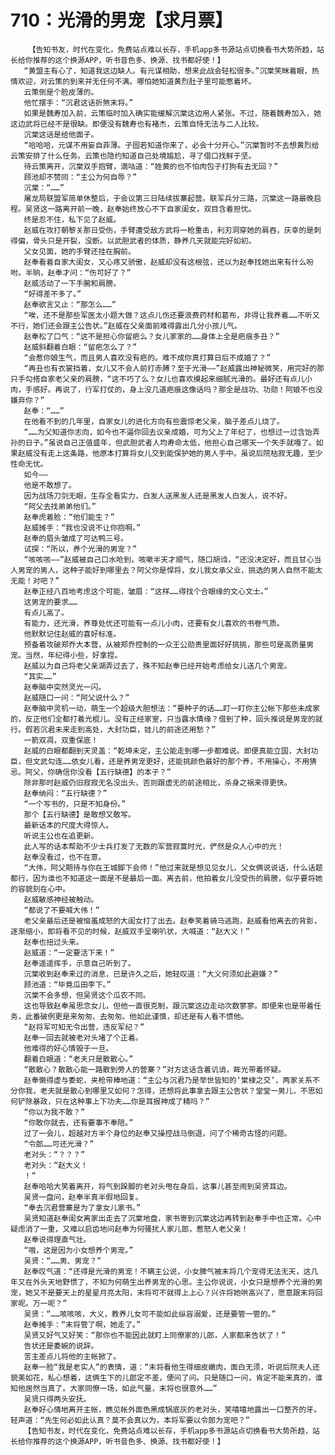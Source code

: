 # 710：光滑的男宠【求月票】
        【告知书友，时代在变化，免费站点难以长存，手机app多书源站点切换看书大势所趋，站长给你推荐的这个换源APP，听书音色多、换源、找书都好使！】
       “黄盟主有心了，知道我这边缺人。有元谋相助，想来此战会轻松很多。”沉棠笑眯着眼，热情欢迎，对云策的到来并无任何不满。哪怕她知道黄烈肚子里可能憋着坏。
       云策倒是个脸皮薄的。
       他忙摆手：“沉君这话折煞末将。”
       如果是魏寿加入前，云策临时加入确实能缓解沉棠这边用人紧张。不过，随着魏寿加入，她这边武将已经不是很缺。即便没有魏寿也有褚杰，云策自恃无法与二人比较。
       沉棠这话是给他面子。
       “哈哈哈，元谋不用妄自菲薄。子固若知道你来了，必会十分开心。”沉棠暂时不去想黄烈给云策安排了什么任务。云策也隐约知道自己处境尴尬，寻了借口找鲜于坚。
       待云策离开，沉棠双手抱臂，滴咕道：“姓黄的也不怕肉包子打狗有去无回？”
       顾池却不赞同：“主公为何自辱？”
       沉棠：“……”
       屠龙局联盟军简单休整后，于会议第三日陆续拔寨起营。联军兵分三路，沉棠这一路最晚启程。吴贤这一路离开前一晚，赵奉始终放心不下自家闺女，双目含着担忧。
       终是忍不住，私下见了赵威。
       赵威在攻打朝黎关那日受伤，手臂遭受敌方武将一枪重击，利刃洞穿她的肩吞，庆幸的是刺得偏，骨头只是开裂，没断。以武胆武者的体质，静养几天就能完好如初。
       父女见面，她的手臂还挂在胸前。
       赵奉看着自家大闺女，又心疼又骄傲，赵威却没有这根弦，还以为赵奉找她出来有什么吩咐。半晌，赵奉才问：“伤可好了？”
       赵威活动了一下手腕和肩膀。
       “好得差不多了。”
       赵奉欲言又止：“那怎么……”
       “唉，还不是那些军医太小题大做？这点儿伤还要浪费药材和葛布，非得让我养着……不听又不行，她们还会跟主公告状。”赵威在父亲面前难得露出几分小孩儿气。
       赵奉松了口气：“这不是担心你留疤么？女儿家家的……身体上全是疤痕多丑？”
       赵威斜翻着白眼：“留疤怎么了？”
       “会惹你娘生气，而且男人喜欢没有疤的。难不成你真打算日后不成婚了？”
       “再丑也有衣裳挡着，女儿又不会人前打赤膊？至于光滑——”赵威露出神秘微笑，用完好的那只手勾搭自家老父亲的肩膀，“这不巧了么？女儿也喜欢摸起来细腻光滑的。最好还有点儿小肉，手感好。再说了，行军打仗的，身上没几道疤痕这像话吗？那全是战功、功勋！阿娘不也没嫌弃你？”
       赵奉：“……”
       在他看不到的几年里，自家女儿的进化方向有些震惊老父亲，脑子差点儿烧了。
       “……为父知道你志向，如今也不逼你回去议亲成婚，可为父上了年纪了，也想过一过含饴弄孙的日子。”虽说自己正值盛年，但武胆武者人均寿命太低，他担心自己哪天一个失手就嘎了。如果赵威没有走上这条路，他原本打算将女儿交到能保护她的男人手中。虽说后院枯寂无趣，至少性命无忧。
       如今——
       他是不敢想了。
       因为战场刀剑无眼，生存全看实力，白发人送黑发人还是黑发人白发人，说不好。
       “阿父去找弟弟他们。”
       赵奉虎着脸：“他们能生？”
       赵威摊手：“我也没说不让你抱啊。”
       赵奉的眉头皱成了可达鸭三号。
       试探：“所以，养个光滑的男宠？”
       “咳咳咳——”赵威被自己口水呛到，咳嗽半天才顺气，随口胡诌，“还没决定好，而且甘心当人男宠的男人，这种子能好到哪里去？阿父你是悍将，女儿我女承父业，挑选的男人自然不能太无能！对吧？”
       赵奉正经八百地考虑这个可能，皱眉：“这样……得找个合眼缘的文心文士。”
       这男宠的要求……
       有点儿高了。
       有能力，还光滑，养尊处优还可能有一点儿小肉，还要有女儿喜欢的书卷气质。
       他默默记住赵威的喜好标准。
       预备着攻破郑乔大本营，从被郑乔控制的一众王公勋贵里面好好挑挑，那些可是高质量男宠。当然，年纪得小些，好拿捏。
       赵威以为自己将老父亲湖弄过去了，殊不知赵奉已经开始考虑给女儿送几个男宠。
       “其实……”
       赵奉脑中突然灵光一闪。
       赵威随口一问：“阿父说什么？”
       赵奉脑中灵机一动，萌生一个超级大胆想法：“要种子的话……盯一盯你主公帐下那些未成家的，反正他们全都打着光棍儿。没有正经家室，只当露水情缘？借到了种，回头推说是男宠的就行。假若沉君未来走到高处，大封功臣，娃儿的前途还用愁？”
       一箭双凋，双重保底！
       赵威的白眼都翻到天灵盖：“乾坤未定，主公能走到哪一步都难说。即便真能立国，大封功臣，但文武勾连……依女儿看，还是养男宠更好，还能挑颜色最好的那个养，不用操心，不用猜忌。阿父，你确信你没看【五行缺德】的本子？”
       除非那时赵威仍旧寂寂无名没出头，否则跟虚无的前途相比，杀身之祸来得更快。
       赵奉纳闷：“五行缺德？”
       “一个写书的，只是不知身份。”
       那个【五行缺德】是敢想又敢写。
       最新话本的尺度大得惊人。
       听说主公也在追更新。
       此人写的话本帮助不少士兵打发了无数的军营寂寞时光，俨然是众人心中的光！
       赵奉没看过，也不在意。
       “大伟，阿父期待与你在王城脚下会师！”他过来就是想见见女儿，父女俩说说话，什么话题都行，因为谁也不知道这一面是不是最后一面。离去前，他拍着女儿没受伤的肩膀，似乎要将她的容貌刻在心中。
       赵威敏感神经被触动。
       “都说了不要喊大伟！”
       老父亲最后还是被恼羞成怒的大闺女打了出去。赵奉笑着骑马逃跑，赵威看他离去的背影，逐渐缩小，即将看不见的时候，赵威双手呈喇叭状，大喊道：“赵大义！”
       赵奉也扭过头来。
       赵威道：“一定要活下来！”
       赵奉遥遥挥手，示意自己听到了。
       沉棠收到赵奉来过的消息，已是许久之后，她轻叹道：“大义何须如此避嫌？”
       顾池道：“毕竟瓜田李下。”
       沉棠不会多想，但吴贤这个瓜农不同。
       这也导致赵奉虽思念女儿，但他一直很克制，跟沉棠这边走动次数寥寥。即便来也是带着任务，此番破例更是来匆匆、去匆匆。他如此谨慎，却还是有人看不惯他。
       “赵将军可知无令出营，违反军纪？”
       赵奉一回去就被老对头堵了个正着。
       他难得的好心情毁于一旦。
       翻着白眼道：“老夫只是散散心。”
       “散散心？散散心能一路散到旁人的营寨？”对方这话含着讥诮，眸光带着怀疑。
       赵奉懒得虚与委蛇，夹枪带棒地道：“主公与沉君乃是举世皆知的‘棠棣之交’，两家关系不分你我，老夫就是散心到哪里又如何？怎得，还想将此事拿去跟主公告状？堂堂一男儿，不思如何铲除暴政，只在这种事上下功夫……你是耳报神成了精吗？”
       “你以为我不敢？”
       “你敢你就去，还有要事不奉陪。”
       过了一会儿，超越对方半个身位的赵奉又操控战马倒退，问了个稀奇古怪的问题。
       “令郎……可还光滑？”
       老对头：“？？？”
       老对头：“赵大义！
       ！”
       赵奉哈哈大笑着离开，将气到跺脚的老对头甩在身后，这事儿甚至闹到吴贤耳边。
       吴贤一盘问，赵奉半真半假地回复。
       “奉去沉君营寨是为了拿女儿家书。”
       吴贤知道赵奉闺女离家出走去了沉棠地盘，家书寄到沉棠这边再转到赵奉手中也正常。心中疑虑消了一重，又难以启齿地问赵奉为何骚扰人家儿郎，惹怒人老父亲！
       赵奉说得理直气壮。
       “哦，这是因为小女想养个男宠。”
       吴贤：“……男、男宠？”
       赵奉叹气道：“还得是光滑的男宠！不瞒主公说，小女脾气被末将几个宠得无法无天，这几年又在外头天地野惯了，不知为何萌生出养男宠的心思。主公你说说，小女只是想养个光滑的男宠，她又不是要天上的星星月亮太阳，末将可不就得上上心？兴许将她哄高兴了，愿意跟末将回家呢。万一呢？”
       吴贤：“……咳咳咳，大义，教养儿女可不能如此纵容溺爱，还是要管一管的。”
       赵奉摊手：“末将管了啊，她走了。”
       吴贤又好气又好笑：“那你也不能因此就盯上同僚家的儿郎，人家都来告状了！”
       告状还是委婉的说辞。
       苦主差点儿将他的主帐掀了。
       赵奉一脸“我是老实人”的表情，道：“末将看他生得细皮嫩肉，面白无须，听说后院夫人还貌美如花，私心想着，这俩生下的儿郎定不差，便问了问。只是随口一问，肯定不能来真的，谁知他居然当真了。大家同僚一场，如此气量，末将也很意外……”
       吴贤只得两头安抚。
       赵奉好心情地离开主帐，瞧见帐外面色黑成锅底灰的老对头，笑嘻嘻地露出一口整齐的牙。轻声道：“先生何必如此认真？莫不会真以为，本将军要以令郎为宠吧？”
       【告知书友，时代在变化，免费站点难以长存，手机app多书源站点切换看书大势所趋，站长给你推荐的这个换源APP，听书音色多、换源、找书都好使！】